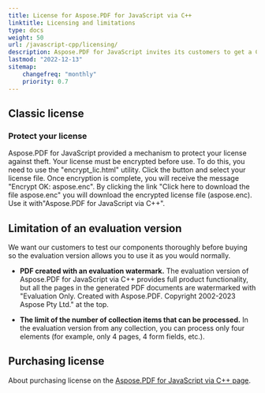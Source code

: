 ```yaml
---
title: License for Aspose.PDF for JavaScript via C++
linktitle: Licensing and limitations
type: docs
weight: 50
url: /javascript-cpp/licensing/
description: Aspose.PDF for JavaScript invites its customers to get a Classic license and Metered License. As well as use a limited license to better explore the product.
lastmod: "2022-12-13"
sitemap:
    changefreq: "monthly"
    priority: 0.7
---
```

## Classic license

### Protect your license

Aspose.PDF for JavaScript provided a mechanism to protect your license against theft. Your license must be encrypted before use. To do this, you need to use the "encrypt_lic.html" utility. Click the button and select your license file. Once encryption is complete, you will receive the message "Encrypt OK: aspose.enc". By clicking the link "Click here to download the file aspose.enc" you will download the encrypted license file (aspose.enc). Use it with"Aspose.PDF for JavaScript via C++".

## Limitation of an evaluation version

We want our customers to test our components thoroughly before buying so the evaluation version allows you to use it as you would normally.

- **PDF created with an evaluation watermark.**
The evaluation version of Aspose.PDF for JavaScript via C++ provides full product functionality, but all the pages in the generated PDF documents are watermarked with "Evaluation Only. Created with Aspose.PDF. Copyright 2002-2023 Aspose Pty Ltd." at the top.

- **The limit of the number of collection items that can be processed.**
In the evaluation version from any collection, you can process only four elements (for example, only 4 pages, 4 form fields, etc.).

## Purchasing license

About purchasing license on the [Aspose.PDF for JavaScript via C++ page](https://products.aspose.com/pdf/javascript-cpp/).

